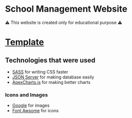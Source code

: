 
# School Management Website

⚠ This website is created only for educational purpose ⚠
# [Template](https://preschool.dreamstechnologies.com/template/index.html)
## Technologies that were used
- [SASS](https://sass-lang.com/) for writing CSS faster
- [JSON Server](https://www.npmjs.com/package/json-server) for making database easily
- [ApexCharts.js](https://apexcharts.com/) for making better charts
### Icons and Images
- [Google](https://www.google.com/) for images
- [Font Awsome](https://fontawesome.com/) for icons


